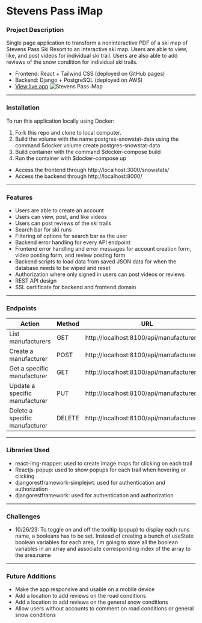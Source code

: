 # Stevens Pass iMap

### Project Description

Single page application to transform a noninteractive PDF of a ski map of Stevens Pass Ski Resort to an interactive ski map. Users are able to view, like, and post videos for individual ski trail. Users are also able to add reviews of the snow condition for individual ski trails.

- Frontend: React + Tailwind CSS (deployed on GitHub pages)
- Backend: Django + PostgreSQL (deployed on AWS)
- [View live app](https://long-guan.github.io/snowstats/)
  ![Stevens Pass iMap](/readme/stevens_pass_imap.png "Stevens Pass iMap")

---

### Installation

To run this application locally using Docker:

1. Fork this repo and clone to local computer.
2. Build the volume with the name postgres-snowstat-data using the command $docker volume create postgres-snowstat-data
3. Build container with the command $docker-compose build
4. Run the container with $docker-compose up

- Access the frontend through http://localhost:3000/snowstats/
- Access the backend through http://localhost:8000/

---

### Features

- Users are able to create an account
- Users can view, post, and like videos
- Users can post reviews of the ski trails
- Search bar for ski runs
- Filtering of options for search bar as the user
- Backend error handling for every API endpoint
- Frontend error handling and error messages for account creation form, video posting form, and review posting form
- Backend scripts to load data from saved JSON data for when the database needs to be wiped and reset
- Authorization where only signed in users can post videos or reviews
- REST API design
- SSL certificate for backend and frontend domain

---

### Endpoints

| Action                         | Method | URL                                         |
| ------------------------------ | ------ | ------------------------------------------- |
| List manufacturers             | GET    | http://localhost:8100/api/manufacturers/    |
| Create a manufacturer          | POST   | http://localhost:8100/api/manufacturers/    |
| Get a specific manufacturer    | GET    | http://localhost:8100/api/manufacturers/id/ |
| Update a specific manufacturer | PUT    | http://localhost:8100/api/manufacturers/id/ |
| Delete a specific manufacturer | DELETE | http://localhost:8100/api/manufacturers/id/ |

---

### Libraries Used

- react-img-mapper: used to create image maps for clicking on each trail
- Reactjs-popup: used to show popups for each trail when hovering or clicking
- djangorestframework-simplejwt: used for authentication and authorization
- djangorestframework: used for authentication and authorization

---

### Challenges

- 10/26/23: To toggle on and off the tooltip (popup) to display each runs name, a booleans has to be set. Instead of creating a bunch of useState boolean variables for each area, I'm going to store all the boolean variables in an array and associate corresponding index of the array to the area.name

---

### Future Additions

- Make the app responsive and usable on a mobile device
- Add a location to add reviews on the road conditions
- Add a location to add reviews on the general snow conditions
- Allow users without accounts to comment on road conditions or general snow conditions
